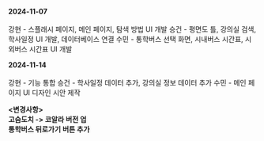 **2024-11-07** <br/><br/>
강현 - 스플래시 페이지, 메인 페이지, 탐색 방법 UI 개발
승건 - 평면도 틀, 강의실 검색, 학사일정 UI 개발, 데이터베이스 연결
수민 - 통학버스 선택 화면, 시내버스 시간표, 시외버스 시간표 UI 개발

**2024-11-14** <br/><br/>
강현 - 기능 통합
승건 - 학사일정 데이터 추가, 강의실 정보 데이터 추가
수민 - 메인 페이지 UI 디자인 시안 제작

**<변경사항>**<br/>
**고슴도치 -> 코알라 버전 업**<br/>
**통학버스 뒤로가기 버튼 추가**<br/>
